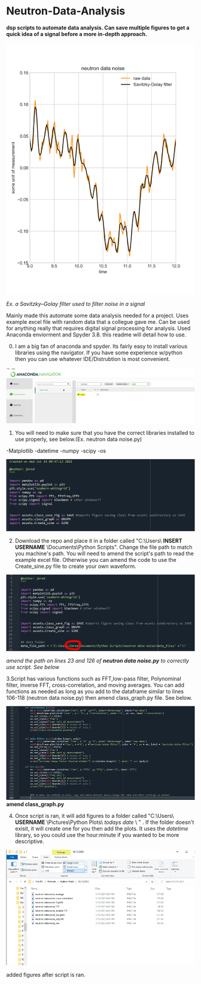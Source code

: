 # Neutron-Data-Analysis

**dsp scripts to automate data analysis. Can save multiple figures to get a quick idea of a signal before a more in-depth approach.**

![Alternate image text](https://github.com/jrafferty15/Neutron-Data-Analysis/blob/main/neutron%20data%20noise/readme%20pix/neutron%20data%20noise_poly-fit.png)

*Ex. a Savitzky–Golay filter used to filter noise in a signal*





Mainly made this automate some data analysis needed for a project. Uses example excel file with random data that a collegue gave me. Can be used for anything really that requires digital signal processing for analysis. Used Anaconda enviorment and Spyder 3.8. this readme will detail how to use. 

0. I am a big fan of anaconda and spyder. Its fairly easy to install various libraries using the navigator. If you have some experience w/python then you can use whatever IDE/Distrubtion is most convenient. 

![Alternate image text](https://github.com/jrafferty15/Neutron-Data-Analysis/blob/main/neutron%20data%20noise/readme%20pix/install%20packages.PNG)



1. You will need to make sure that you have the correct libraries installed to use properly, see below.(Ex. neutron data noise.py)

-Matplotlib
-datetime
-numpy
-scipy
-os

![Alternate image text](https://github.com/jrafferty15/Neutron-Data-Analysis/blob/main/neutron%20data%20noise/readme%20pix/Libraries%20used.PNG)

2. Download the repo and place it in a folder called "C:\Users\ **INSERT USERNAME** \Documents\Python Scripts\". Change the file path to match you machine's path. You will need to amend the script's path to read the example excel file. Otherwise you can amend the code to use the Create_sine.py file to create your own waveform.  


![Alternate image text](https://github.com/jrafferty15/Neutron-Data-Analysis/blob/main/neutron%20data%20noise/readme%20pix/Change%20Path.PNG)

*amend the path on lines 23 and 126 of **neutron data noise.py** to correctly use script. See below*



3.Script has various functions such as FFT,low-pass filter, Polynominal filter, inverse FFT, cross-correlation, and moving averages. You can add functions as needed as long as you add to the dataframe similar to lines 106-118 (neutron data noise.py) then amend class_graph.py file. See below. 


![Alternate image text](https://github.com/jrafferty15/Neutron-Data-Analysis/blob/main/neutron%20data%20noise/readme%20pix/graph%20class.PNG)
 **amend class_graph.py**

4. Once script is ran, it will add figures to a folder called "C:\Users\ **USERNAME** \Pictures\Python Plots\ *todays date* \  " . If the folder doesn't exisit, it will create one for you then add the plots. It uses the *datetime* library, so you could use the hour:minute if you wanted to be more descriptive. 


![Alternate image text](https://github.com/jrafferty15/Neutron-Data-Analysis/blob/main/neutron%20data%20noise/readme%20pix/added%20figs.PNG)

added figures after script is ran. 





